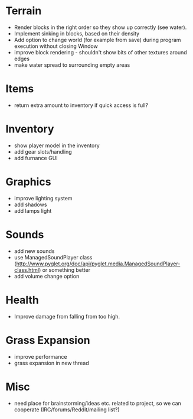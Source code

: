 # Terrain

* Render blocks in the right order so they show up correctly (see water).
* Implement sinking in blocks, based on their density
* Add option to change world (for example from save) during program execution without closing Window
* improve block rendering - shouldn't show bits of other textures around edges
* make water spread to surrounding empty areas

# Items

* return extra amount to inventory if quick access is full?

# Inventory

* show player model in the inventory
* add gear slots/handling
* add furnance GUI

# Graphics

* improve lighting system
* add shadows
* add lamps light

# Sounds

* add new sounds
* use ManagedSoundPlayer class (http://www.pyglet.org/doc/api/pyglet.media.ManagedSoundPlayer-class.html) or something better
* add volume change option

# Health
* Improve damage from falling from too high.

# Grass Expansion

* improve performance
* grass expansion in new thread

# Misc
- need place for brainstorming/ideas etc. related to project, so we can cooperate (IRC/forums/Reddit/mailing list?)
